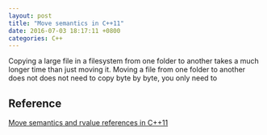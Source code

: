 ```yaml
---
layout: post
title: "Move semantics in C++11"
date: 2016-07-03 18:17:11 +0800
categories: C++
---
```


Copying a large file in a filesystem from one folder to another takes a much longer time than just moving it. Moving a file from one folder to another does not does not need to copy byte by byte, you only need to 


## Reference
[Move semantics and rvalue references in C++11](http://www.cprogramming.com/c++11/rvalue-references-and-move-semantics-in-c++11.html)
